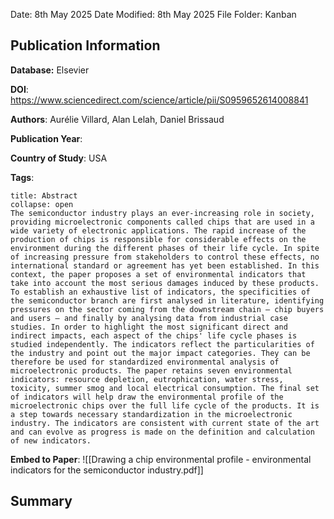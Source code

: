 Date: 8th May 2025
Date Modified: 8th May 2025
File Folder: Kanban
## Publication Information

**Database:** Elsevier

**DOI**: https://www.sciencedirect.com/science/article/pii/S0959652614008841

**Authors**: Aurélie Villard, Alan Lelah, Daniel Brissaud

**Publication Year**: 

**Country of Study**: USA

**Tags**:

```ad-abstract
title: Abstract
collapse: open
The semiconductor industry plays an ever-increasing role in society, providing microelectronic components called chips that are used in a wide variety of electronic applications. The rapid increase of the production of chips is responsible for considerable effects on the environment during the different phases of their life cycle. In spite of increasing pressure from stakeholders to control these effects, no international standard or agreement has yet been established. In this context, the paper proposes a set of environmental indicators that take into account the most serious damages induced by these products.
To establish an exhaustive list of indicators, the specificities of the semiconductor branch are first analysed in literature, identifying pressures on the sector coming from the downstream chain – chip buyers and users – and finally by analysing data from industrial case studies. In order to highlight the most significant direct and indirect impacts, each aspect of the chips' life cycle phases is studied independently. The indicators reflect the particularities of the industry and point out the major impact categories. They can be therefore be used for standardized environmental analysis of microelectronic products. The paper retains seven environmental indicators: resource depletion, eutrophication, water stress, toxicity, summer smog and local electrical consumption. The final set of indicators will help draw the environmental profile of the microelectronic chips over the full life cycle of the products. It is a step towards necessary standardization in the microelectronic industry. The indicators are consistent with current state of the art and can evolve as progress is made on the definition and calculation of new indicators.
```

**Embed to Paper**: ![[Drawing a chip environmental profile - environmental indicators for the semiconductor industry.pdf]]
## Summary

